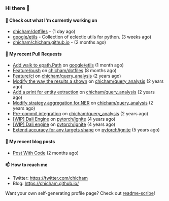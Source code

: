 ### Hi there 👋

#### 👷 Check out what I'm currently working on

- [chicham/dotfiles](https://github.com/chicham/dotfiles) -  (1 day ago)
- [google/etils](https://github.com/google/etils) - Collection of eclectic utils for python. (3 weeks ago)
- [chicham/chicham.github.io](https://github.com/chicham/chicham.github.io) -  (2 months ago)

#### 🔨 My recent Pull Requests

- [Add walk to epath.Path](https://github.com/google/etils/pull/525) on [google/etils](https://github.com/google/etils) (1 month ago)
- [Feature/push](https://github.com/chicham/dotfiles/pull/7) on [chicham/dotfiles](https://github.com/chicham/dotfiles) (8 months ago)
- [Feature/ci](https://github.com/chicham/query_analysis/pull/5) on [chicham/query_analysis](https://github.com/chicham/query_analysis) (2 years ago)
- [Modify the way the results a shown](https://github.com/chicham/query_analysis/pull/4) on [chicham/query_analysis](https://github.com/chicham/query_analysis) (2 years ago)
- [Add a print for entity extraction](https://github.com/chicham/query_analysis/pull/3) on [chicham/query_analysis](https://github.com/chicham/query_analysis) (2 years ago)
- [Modify strategy aggregation for NER](https://github.com/chicham/query_analysis/pull/2) on [chicham/query_analysis](https://github.com/chicham/query_analysis) (2 years ago)
- [Pre-commit integration](https://github.com/chicham/query_analysis/pull/1) on [chicham/query_analysis](https://github.com/chicham/query_analysis) (2 years ago)
- [[WIP] Dali Engine](https://github.com/pytorch/ignite/pull/493) on [pytorch/ignite](https://github.com/pytorch/ignite) (4 years ago)
- [[WIP] Dali engine](https://github.com/pytorch/ignite/pull/492) on [pytorch/ignite](https://github.com/pytorch/ignite) (4 years ago)
- [Extend accuracy for any targets shape](https://github.com/pytorch/ignite/pull/128) on [pytorch/ignite](https://github.com/pytorch/ignite) (5 years ago)

#### 📜 My recent blog posts

- [Post With Code](https://chicham.github.io/posts/post-with-code/index.html) (2 months ago)

#### 📫 How to reach me

- Twitter: https://twitter.com/chicham
- Blog: https://chicham.github.io/

Want your own self-generating profile page? Check out [readme-scribe](https://github.com/muesli/readme-scribe)!


